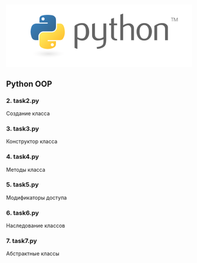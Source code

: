 <img src="test.png"><br>

## Python OOP
### 2. task2.py 
Создание класса

### 3. task3.py 
Конструктор класса

### 4. task4.py 
Методы класса

### 5. task5.py
Модификаторы доступа

### 6. task6.py
Наследование классов

### 7. task7.py
Абстрактные классы









